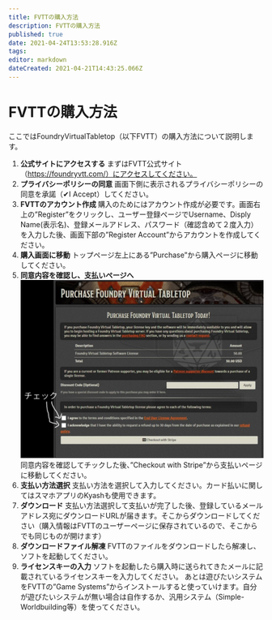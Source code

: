 ```yaml
---
title: FVTTの購入方法
description: FVTTの購入方法
published: true
date: 2021-04-24T13:53:28.916Z
tags: 
editor: markdown
dateCreated: 2021-04-21T14:43:25.066Z
---
```


# FVTTの購入方法
ここではFoundryVirtualTabletop（以下FVTT）の購入方法について説明します。
 
1. **公式サイトにアクセスする**
まずはFVTT公式サイト（https://foundryvtt.com/）にアクセスしてください。
2. **プライバシーポリシーの同意**
画面下側に表示されるプライバシーポリシーの同意を承諾（✔I Accept）してください。
3. **FVTTのアカウント作成**
購入のためにはアカウント作成が必要です。画面右上の”Register”をクリックし、ユーザー登録ページでUsername、Disply Name(表示名)、登録メールアドレス、パスワード（確認含めて２度入力）を入力した後、画面下部の”Register Account”からアカウントを作成してください。
4. **購入画面に移動**
トップページ左上にある”Purchase”から購入ページに移動してください。
5. **同意内容を確認し、支払いページへ**
![同意内容.jpg](/images/japanese-community/同意内容.jpg)
同意内容を確認してチックした後、”Checkout with Stripe”から支払いページに移動してください。
6. **支払い方法選択**
支払い方法を選択して入力してください。カード払いに関してはスマホアプリのKyashも使用できます。
7. **ダウンロード**
支払い方法選択して支払いが完了した後、登録しているメールアドレス宛にダウンロードURLが届きます。そこからダウンロードしてください（購入情報はFVTTのユーザーページに保存されているので、そこからでも同じものが開けます）
8. **ダウンロードファイル解凍**
FVTTのファイルをダウンロードしたら解凍し、ソフトを起動してください。
9. **ライセンスキーの入力**
ソフトを起動したら購入時に送られてきたメールに記載されているライセンスキーを入力してください。
あとは遊びたいシステムをFVTTの”Game Systems”からインストールすると使っていけます。自分が遊びたいシステムが無い場合は自作するか、汎用システム（Simple-Worldbuilding等）を使ってください。
